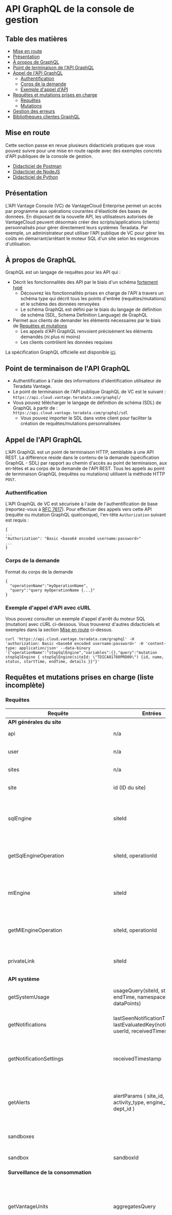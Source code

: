 API GraphQL de la console de gestion
====================================

Table des matières
------------------

-   [Mise en route](#Getting-Started)
-   [Présentation](#Présentation)
-   [À propos de GraphQL](#About-Graphql)
-   [Point de terminaison de l'API GraphQL](#The-GraphQL-API-Endpoint)
-   [Appel de l'API GraphQL](#Calling-the-GraphQL-API)
    -   [Authentification](#Authentification)
    -   [Corps de la demande](#Request-Body)
    -   [Exemple d'appel d'API](#Example-API-Call)
-   [Requêtes et mutations prises en charge](#Supported-Queries-and-Mutations)
    -   [Requêtes](#Requêtes)
    -   [Mutations](#Mutations)
-   [Gestion des erreurs](#Error-Handling)
-   [Bibliothèques clientes GraphQL](#GraphQL-Client-Libraries)

Mise en route
-------------

Cette section passe en revue plusieurs didacticiels pratiques que vous pouvez suivre pour une mise en route rapide avec des exemples concrets d'API publiques de la console de gestion.

-   [Didacticiel de Postman](./appendix/postman/tutorial.md)
-   [Didacticiel de NodeJS](./appendix/nodejs/tutorial.md)
-   [Didacticiel de Python](./appendix/python/tutorial.md)

Présentation
------------

L'API Vantage Console (VC) de VantageCloud Enterprise permet un accès par programme aux opérations courantes d'élasticité des bases de données. En disposant de la nouvelle API, les utilisateurs autorisés de VantageCloud peuvent désormais créer des scripts/applications (clients) personnalisés pour gérer directement leurs systèmes Teradata. Par exemple, un administrateur peut utiliser l'API publique de VC pour gérer les coûts en démarrant/arrêtant le moteur SQL d'un site selon les exigences d'utilisation.

À propos de GraphQL
-------------------

GraphQL est un langage de requêtes pour les API qui :

-   Décrit les fonctionnalités des API par le biais d'un schéma [fortement typé](https://graphql.org/learn/schema/)
    -   Découvrez les fonctionnalités prises en charge de l'API à travers un schéma type qui décrit tous les points d'entrée (requêtes/mutations) et le schéma des données renvoyées
    -   Le schéma GraphQL est défini par le biais du langage de définition de schéma (SDL, Schema Definition Language) de GraphQL
-   Permet aux clients de demander les éléments nécessaires par le biais de [Requêtes et mutations](https://graphql.org/learn/queries/)
    -   Les appels d'API GraphQL renvoient précisément les éléments demandés (ni plus ni moins)
    -   Les clients contrôlent les données requises

La spécification GraphQL officielle est disponible [ici](https://graphql.github.io/graphql-spec/June2018/).

Point de terminaison de l'API GraphQL
-------------------------------------

-   Authentification à l'aide des informations d'identification utilisateur de Teradata Vantage.
-   Le point de terminaison de l'API publique GraphQL de VC est le suivant : `https://api.cloud.vantage.teradata.com/graphql/`
-   Vous pouvez télécharger le langage de définition de schéma (SDL) de GraphQL à partir de : `https://api.cloud.vantage.teradata.com/graphql/sdl`
    -   Vous pouvez importer le SDL dans votre client pour faciliter la création de requêtes/mutations personnalisées

Appel de l'API GraphQL
----------------------

L'API GraphQL est un point de terminaison HTTP, semblable à une API REST. La différence réside dans le contenu de la demande (spécification GraphQL - SDL) par rapport au chemin d'accès au point de terminaison, aux en-têtes et au corps de la demande de l'API REST. Tous les appels au point de terminaison GraphQL (requêtes ou mutations) utilisent la méthode HTTP `POST`.

### Authentification

L'API GraphQL de VC est sécurisée à l'aide de l'authentification de base (reportez-vous à [RFC 7617](https://tools.ietf.org/html/rfc7617)). Pour effectuer des appels vers cette API (requête ou mutation GraphQL quelconque), l'en-tête `Authorization` suivant est requis :

``` sourceCode
{
...
"Authorization": "Basic <base64 encoded username:password>"
...
}
```

### Corps de la demande

Format du corps de la demande

``` sourceCode
{
  "operationName":"myOperationName",
  "query":"query myOperationName {...}"
}
```

### Exemple d'appel d'API avec cURL

Vous pouvez consulter un exemple d'appel d'arrêt du moteur SQL (mutation) avec cURL ci-dessous. Vous trouverez d'autres didacticiels et exemples dans la section [Mise en route](#Getting-Started) ci-dessus.

``` sourceCode
curl 'https://api.cloud.vantage.teradata.com/graphql' -H 'authorization: Basic <base64 encoded username:password>' -H 'content-type: application/json' --data-binary '{"operationName":"stopSqlEngine","variables":{},"query":"mutation stopSqlEngine { stopSqlEngine(siteId: \"TDICA01780PRD00\") {id, name, status, startTime, endTime, details }}"}'
```

Requêtes et mutations prises en charge (liste incomplète)
---------------------------------------------------------

### Requêtes

<table style="width:99%;">
<colgroup>
<col style="width: 33%" />
<col style="width: 33%" />
<col style="width: 33%" />
</colgroup>
<thead>
<tr class="header">
<th>Requête</th>
<th>Entrées</th>
<th>Détails</th>
</tr>
</thead>
<tbody>
<tr class="odd">
<td><strong>API générales du site</strong></td>
<td></td>
<td></td>
</tr>
<tr class="even">
<td>api</td>
<td>n/a</td>
<td>Détails de la version de l'API</td>
</tr>
<tr class="odd">
<td>user</td>
<td>n/a</td>
<td>Obtenez les rôles de stratégie de l'utilisateur</td>
</tr>
<tr class="even">
<td>sites</td>
<td>n/a</td>
<td>Répertoriez vos sites Teradata</td>
</tr>
<tr class="odd">
<td>site</td>
<td>id (ID du site)</td>
<td>Obtenez des détails sur un site spécifique</td>
</tr>
<tr class="even">
<td>sqlEngine</td>
<td>siteId</td>
<td>Obtenez des détails sur un moteur SQL spécifique pour un ID du site donné</td>
</tr>
<tr class="odd">
<td>getSqlEngineOperation</td>
<td>siteId, operationId</td>
<td>Obtenez des détails sur une opération de moteur SQL spécifique</td>
</tr>
<tr class="even">
<td>mlEngine</td>
<td>siteId</td>
<td>Obtenez des détails sur un moteur ML spécifique pour un ID du site donné</td>
</tr>
<tr class="odd">
<td>getMlEngineOperation</td>
<td>siteId, operationId</td>
<td>Obtenez des détails sur une opération de moteur ML spécifique</td>
</tr>
<tr class="even">
<td>privateLink</td>
<td>siteId</td>
<td>Obtenez des informations de liaisons privées sur un site</td>
</tr>
<tr class="odd">
<td><strong>API système</strong></td>
<td></td>
<td></td>
</tr>
<tr class="even">
<td>getSystemUsage</td>
<td>usageQuery(siteId, startTime, endTime, namespace, dataPoints)</td>
<td>Obtenez des données d'utilisation pour un site</td>
</tr>
<tr class="odd">
<td>getNotifications</td>
<td>lastSeenNotificationTimestamp, lastEvaluatedKey(notificationId, userId, receivedTimestamp)</td>
<td>Obtenez des notifications globales pour un utilisateur</td>
</tr>
<tr class="even">
<td>getNotificationSettings</td>
<td>receivedTimestamp</td>
<td>Obtenez des paramètres de notifications d'e-mail globales pour un utilisateur</td>
</tr>
<tr class="odd">
<td>getAlerts</td>
<td>alertParams ( site_id, activity_type, engine_types, dept_id )</td>
<td>Obtenez l'ensemble des alarmes de seuil ou une liste filtrée de ces dernières pour cet utilisateur</td>
</tr>
<tr class="even">
<td>sandboxes</td>
<td></td>
<td>Obtenez tous les sandboxs de cet utilisateur</td>
</tr>
<tr class="odd">
<td>sandbox</td>
<td>sandboxId</td>
<td>Obtenez des informations sur un sandbox</td>
</tr>
<tr class="even">
<td><strong>Surveillance de la consommation</strong></td>
<td></td>
<td></td>
</tr>
<tr class="odd">
<td>getVantageUnits</td>
<td>aggregatesQuery</td>
<td>Obtenez des données d'utilisation des unités Vantage pour les sites activés par la surveillance de la consommation Vantage</td>
</tr>
<tr class="even">
<td>getCDSUsage</td>
<td>aggregatesQuery</td>
<td>Obtenez des données de stockage des données consommées pour les sites activés par la surveillance de la consommation Vantage</td>
</tr>
<tr class="odd">
<td>getQueryActivity</td>
<td>aggregatesQuery</td>
<td>Obtenez des données d'activité et d'utilisation des requêtes Vantage pour les sites activés par la surveillance de la consommation Vantage</td>
</tr>
<tr class="even">
<td>getWeeklyStats</td>
<td>aggregatesQuery</td>
<td>Obtenez des données de requêtes Vantage pour les sites activés par la surveillance de la consommation Vantage</td>
</tr>
<tr class="odd">
<td>getTokenUnits</td>
<td>aggregatesQuery</td>
<td>Obtenez des données de consommation des unités pour les sites activés par la surveillance de la consommation des unités</td>
</tr>
<tr class="even">
<td>getTokenStorage</td>
<td>aggregatesQuery</td>
<td>Obtenez des données de stockage de la consommation des unités pour les sites activés par la surveillance de la consommation des unités</td>
</tr>
<tr class="odd">
<td><em>aggregatesQuery (interval_type, activity_type (STORAGE, UNITS, VANTAGE_UNITS, CDS), site_id, engine_types, range_begin, range_end, grouping, dept_id)</em></td>
<td></td>
<td></td>
</tr>
<tr class="even">
<td>getForecast</td>
<td>siteId, numOfDays</td>
<td>Obtenez des données prévisionnelles d'utilisation des unités Vantage pour les sites activés par la surveillance de la consommation Vantage</td>
</tr>
<tr class="odd">
<td>getContracts</td>
<td>siteId</td>
<td>Obtenez des données de contrats pour les sites activés par la surveillance de la consommation Vantage</td>
</tr>
<tr class="even">
<td>getTokenContracts</td>
<td>siteId</td>
<td>Obtenez des données de contrats pour les sites activés par la surveillance de la consommation des unités</td>
</tr>
<tr class="odd">
<td><strong>Protection des données, Tâche de sauvegarde et de restauration</strong>s</td>
<td></td>
<td></td>
</tr>
<tr class="even">
<td>getSiteDataProtectionPlans</td>
<td>siteId, page (number), pageSize (number)</td>
<td>Obtenez tous les plans de protection des données pour ce site</td>
</tr>
<tr class="odd">
<td>getCustomerDataProtectionPlans</td>
<td>page (number), pageSize (number)</td>
<td>Obtenez tous les plans de protection des données pour cet utilisateur</td>
</tr>
<tr class="even">
<td>getCustomerExecutionHistory</td>
<td>siteId, page (number), pageSize (number)</td>
<td>Obtenez l'historique et l'état de toutes les tâches de cet utilisateur (vous pouvez filtrer par siteId)</td>
</tr>
<tr class="odd">
<td>getDataProtectionPlanExecutionHistory</td>
<td>siteId, jobId, page (number), pageSize (number)</td>
<td>Obtenez l'historique et l'état de toutes les exécutions d'une tâche spécifique</td>
</tr>
<tr class="even">
<td>getDataProtectionPlanDetails</td>
<td>siteId, jobId, includeSettings (boolean)</td>
<td>Obtenez tous les détails d'une tâche spécifique de protection des données</td>
</tr>
<tr class="odd">
<td>getExecutionById</td>
<td>siteId, jobId, executionId</td>
<td>Obtenez les détails d'une exécution spécifique de tâche de protection des données</td>
</tr>
<tr class="even">
<td>getDataProtectionPlanSchedules</td>
<td>siteId, jobId</td>
<td>Obtenez la liste des temps d'exécution planifiés pour une tâche de protection des données</td>
</tr>
<tr class="odd">
<td>getDataProtectionPlanScheduleDetails</td>
<td>siteId, jobId, scheduleId</td>
<td>Obtenez les détails spécifiques d'une exécution planifiée d'une tâche de protection des données</td>
</tr>
<tr class="even">
<td>getNextRuns</td>
<td>siteId, jobId, limit (number)</td>
<td>Obtenez la liste des prochaines exécutions planifiées d'une tâche de protection des données</td>
</tr>
<tr class="odd">
<td>getRetainedCopiesForDataProtectionPlan</td>
<td>siteId, jobId, page? (number), pageSize? (number)</td>
<td>Obtenez la liste des sauvegardes réussies stockées créées à partir d'une tâche de protection des données.</td>
</tr>
<tr class="even">
<td>getRetainedCopiesForSite</td>
<td>siteId, page (number), pageSize (number)</td>
<td>Obtenez la liste des sauvegardes réussies stockées créées pour toutes les tâches de protection des données sur un site particulier.</td>
</tr>
<tr class="odd">
<td>getRetainedCopies</td>
<td>page (number), pageSize (number)</td>
<td>Obtenez la liste des sauvegardes réussies stockées créées pour cet utilisateur.</td>
</tr>
<tr class="even">
<td>getSiteDatabases</td>
<td>siteId</td>
<td>Chargez la liste des bases de données du site pour la restauration sur une autre base de données.</td>
</tr>
<tr class="odd">
<td>getDatabaseObjects</td>
<td>siteId, xAuthCredential, objectName, objectType, search, page (number), pageSize (number)</td>
<td>Obtenez la liste d'objets existants dans la base de données pour choisir ceux que vous souhaitez sauvegarder</td>
</tr>
<tr class="even">
<td>restoreAuthenticationCheck</td>
<td>siteId</td>
<td>Vérifiez si l'utilisateur dispose des informations d'identification d'authentification appropriées pour effectuer une restauration sur les objets sélectionnés</td>
</tr>
<tr class="odd">
<td>getDRDetails</td>
<td>siteId, actionType(getTargets, getDRDetails)</td>
<td>Obtenez les détails de la tentative de récupération d'urgence des instantanés pour un site</td>
</tr>
<tr class="even">
<td>getFailoverDetails</td>
<td>siteId, page (number), pageSize (number)</td>
<td>Obtenez les détails du basculement de récupération d'urgence des instantanés pour un site</td>
</tr>
<tr class="odd">
<td>getBackupJobObjects</td>
<td>siteId, jobId, executionId</td>
<td>Obtenez les objets enregistrés ciblés pour une sauvegarde DSA spécifique</td>
</tr>
<tr class="even">
<td>getRestoreHistory</td>
<td>siteId, backupJobId</td>
<td>Obtenez l'historique de toutes les sauvegardes DSA pour un utilisateur, ou propres à un site, ou pour une tâche de sauvegarde spécifique</td>
</tr>
<tr class="odd">
<td>getRestoreExecutions</td>
<td>siteId, jobId, executionId, restoreJobId</td>
<td>Obtenez la liste des tentatives pour une exécution/tâche de sauvegarde spécifique</td>
</tr>
<tr class="even">
<td>getRestoreExecutionDetails</td>
<td>siteId, jobId, executionId, restoreExecutionId</td>
<td>Obtenez les détails d'une tentative d'exécution pour une restauration DSA</td>
</tr>
</tbody>
</table>

### Mutations

<table style="width:99%;">
<colgroup>
<col style="width: 25%" />
<col style="width: 37%" />
<col style="width: 37%" />
</colgroup>
<thead>
<tr class="header">
<th>Mutation</th>
<th>Entrées</th>
<th>Détails</th>
</tr>
</thead>
<tbody>
<tr class="odd">
<td><strong>API générales du site</strong></td>
<td></td>
<td></td>
</tr>
<tr class="even">
<td>startSqlEngine</td>
<td>siteId (ID du site pour le moteur SQL)</td>
<td>Démarrez le moteur SQL pour l'ID du site donné.</td>
</tr>
<tr class="odd">
<td>stopSqlEngine</td>
<td>siteId (ID du site pour le moteur SQL)</td>
<td>Arrêtez le moteur SQL pour l'ID du site donné.</td>
</tr>
<tr class="even">
<td>scaleOutInSqlEngine</td>
<td>siteId (ID du site pour le moteur SQL), nodeCount (nombre de nœuds pour lesquels vous souhaitez augmenter/réduire la taille)</td>
<td>Montez/diminuez en puissance le moteur SQL vers le nombre de nœuds fourni pour l'ID du site donné.</td>
</tr>
<tr class="odd">
<td>scaleUpDownSqlEngine</td>
<td>siteId (ID du site pour le moteur SQL), instanceType (type d'instance de nœud à remplacer)</td>
<td>Augmentez/réduisez la taille du moteur SQL vers le type d'instance fourni pour l'ID du site donné.</td>
</tr>
<tr class="even">
<td>storageResizeSqlEngine</td>
<td>siteId (ID du site pour le moteur SQL), value (nouvelle valeur de taille de stockage), units (unités de taille de stockage)</td>
<td>Redimensionnement du stockage pour le moteur SQL vers la valeur totale fournie en unités.</td>
</tr>
<tr class="odd">
<td>startMlEngine</td>
<td>siteId (ID du site pour le moteur ML)</td>
<td>Démarrez le moteur ML pour l'ID du site donné.</td>
</tr>
<tr class="even">
<td>stopMlEngine</td>
<td>siteId (ID du site pour le moteur ML)</td>
<td>Arrêtez le moteur ML pour l'ID du site donné.</td>
</tr>
<tr class="odd">
<td>addPrivateLinkUsers</td>
<td>id, siteId, users (liste d'utilisateurs)</td>
<td>Ajoutez des utilisateurs de privatelink à la liste allowlist pour les connexions de liaisons privées</td>
</tr>
<tr class="even">
<td>removePrivateLinkUsers</td>
<td>id, siteId, users (liste d'utilisateurs)</td>
<td>Supprimez les utilisateurs de privatelink de la liste allowlist pour les connexions de liaisons privées</td>
</tr>
<tr class="odd">
<td><strong>API système</strong></td>
<td></td>
<td></td>
</tr>
<tr class="even">
<td>assumeRole</td>
<td>targetRole (ROLE)</td>
<td>Modifiez/assumez le rôle de votre utilisateur.</td>
</tr>
<tr class="odd">
<td>createAlert</td>
<td>alert ()</td>
<td>Créez une alarme de seuil</td>
</tr>
<tr class="even">
<td>updateAlert</td>
<td>alertId, alert ()</td>
<td>Mettez à jour une alarme de seuil</td>
</tr>
<tr class="odd">
<td>deleteAlerts</td>
<td>alertIds</td>
<td>Supprimez plusieurs alarmes par liste d'ID</td>
</tr>
<tr class="even">
<td>toggleGlobalNotification</td>
<td>updatedSubscription(email, topicName, channelName)</td>
<td>Abonnez votre utilisateur à une rubrique de notification</td>
</tr>
<tr class="odd">
<td>createSandbox</td>
<td>name, parentSiteId (siteId)</td>
<td>Créez une copie de sandbox d'un site</td>
</tr>
<tr class="even">
<td>deleteSandbox</td>
<td>sandboxId</td>
<td>Demandez la suppression d'un sandbox</td>
</tr>
<tr class="odd">
<td><strong>Protection des données, tâches de sauvegarde et de restauration</strong></td>
<td></td>
<td></td>
</tr>
<tr class="even">
<td>createDataProtectionPlan</td>
<td>siteId, createInput (name, sourceSite, targetSite, description, active (boolean), priority (number), jobType (BACKUP, RESTORE, REPLICATION), backupMechanism (DSA, CDP,</td>
<td>DSC), retainedCopiesCount (number), autoAbort (boolean), autoAbortInMinutes (number), objects(objectName, objectType, parentName, parentType, includeAll (boolean), excludeObjects (objectName, objectType,))</td>
</tr>
<tr class="odd">
<td>targetRetentionCopiesCount (number), backupType(FULL, SNAPSHOT, SNAPSHOT_DR))</td>
<td>Créez un plan de protection des données pour un site</td>
<td></td>
</tr>
<tr class="even">
<td>updateDataProtectionSettings</td>
<td>siteId, jobId, updateInput (name, sourceSite, targetSite, description, active (boolean), priority (number), jobType (BACKUP, RESTORE, REPLICATION), backupMechanism</td>
<td>(DSA, CDP, DSC), retainedCopiesCount (number), autoAbort (boolean), autoAbortInMinutes (number), objects(objectName, objectType, parentName, parentType, includeAll (boolean), excludeObjects (objectName, objectType))</td>
</tr>
<tr class="odd">
<td>targetRetentionCopiesCount (number), backupType(FULL, SNAPSHOT, SNAPSHOT_DR))</td>
<td>Mettez à jour un plan de protection des données pour un site</td>
<td></td>
</tr>
<tr class="even">
<td>deleteDataProtectionPlan</td>
<td>siteId, jobId</td>
<td>Supprimez un plan de protection des données</td>
</tr>
<tr class="odd">
<td>createDataProtectionPlanSchedule</td>
<td>siteId, jobId, scheduleInput (scheduleExpression, runType (FULL, DELTA, SNAPSHOT, SNAPSHOT_DR))</td>
<td>Créez une planification pour un plan de protection des données</td>
</tr>
<tr class="even">
<td>updateDataProtectionPlanSchedule</td>
<td>siteId, jobId, scheduleId, scheduleInput (scheduleExpression, runType (FULL, DELTA, SNAPSHOT, SNAPSHOT_DR))</td>
<td>Mettez à jour une planification pour un plan de protection des données</td>
</tr>
<tr class="odd">
<td>deleteDataProtectionPlanSchedule</td>
<td>siteId, jobId, scheduleId</td>
<td>Supprimez une planification pour un plan de protection des données</td>
</tr>
<tr class="even">
<td>previewDataProtectionPlanSchedule</td>
<td>siteId, jobId, scheduleInput (scheduleExpression, runType (FULL, DELTA, SNAPSHOT, SNAPSHOT_DR))</td>
<td>Prévisualisez une planification pour un plan de protection des données</td>
</tr>
<tr class="odd">
<td>abortJob</td>
<td>siteId, jobId</td>
<td>Abandonnez un plan de protection des données en cours d'exécution</td>
</tr>
<tr class="even">
<td>instantJobRun</td>
<td>siteId, jobId, runType (FULL, DELTA, SNAPSHOT, SNAPSHOT_DR)</td>
<td>Exécutez immédiatement un plan de protection des données</td>
</tr>
<tr class="odd">
<td>restoreData</td>
<td>siteId, executionId, jobId, settings (name, abortOnAccessRightsViolation (boolean), runAsCopyJob (boolean), restoreToDifferentDb (boolean), renameRestoredObjects (boolean),</td>
<td>skipStatistics (boolean), skipJoinHashIndexes (boolean), targetDatabase, tableNameSuffix, objects (objectName, objectType, parentName, parentType, includeAll (boolean), excludeObjects (objectName,</td>
</tr>
<tr class="even">
<td>updateRestoreJobSettings</td>
<td>siteId, jobId, backupExecutionId, updateInput(name, abortOnAccessRightsViolation (boolean), runAsCopyJob (boolean), restoreToDifferentDb (boolean), renameRestoredObjects</td>
<td>(boolean), skipStatistics (boolean), skipJoinHashIndexes (boolean), targetDatabase, tableNameSuffix, objects (objectName, objectType, parentName, parentType, includeAll (boolean), excludeObjects</td>
</tr>
<tr class="odd">
<td>failOverData</td>
<td>siteId, executionId, jobId, failOverInput ( name, sourceSite, targetSite, description, active (boolean), priority (number), jobType (BACKUP, RESTORE, REPLICATION), backupMechanism</td>
<td>(DSA’,CDP, DSC), retainedCopiesCount (number), autoAbort (boolean), autoAbortInMinutes (number), objects (objectName, objectType, parentName, parentType, includeAll (boolean), excludeObjects</td>
</tr>
<tr class="even">
<td>precheckRestore</td>
<td>siteId, executionId, jobId</td>
<td>Validez un instantané (par rapport au site donné s'il est fourni) pour sa capacité à être utilisé comme copie de restauration</td>
</tr>
<tr class="odd">
<td>protectRetainCopy</td>
<td>siteId, jobId, backupSetId, isRetained (boolean)</td>
<td>Protégez une copie conservée ou annulez sa protection</td>
</tr>
</tbody>
</table>

Gestion des erreurs
-------------------

Semblables aux API REST, les appels aux API GraphQL peuvent également renvoyer des réponses aux erreurs. Certains exemples peuvent être des erreurs non autorisées/interdites, une ressource introuvable, l'échec d'une opération, etc. Les détails des erreurs d'un appel d'API GraphQL sont contenus dans le corps de la réponse renvoyé.

Étant donné qu'un appel GraphQL peut couvrir plusieurs services, les objets erreur sont renvoyés sous la forme d'une liste de la partie `errors` du corps de la réponse. La structure d'un objet erreur est décrite ci-dessous :

``` sourceCode
"error": {
  "message" # message string
  "extensions": {  # additional metadata about the error
    "code" # error code, e.g. UNAUTHORIZED, FORBIDDEN, BAD_USER_INPUT, etc.
    ... # other error related details
  },
  "path": [String] # Query path(s) that resulted in this error
  "locations": ["line": Int, "column": Int] # Query line(s) and column(s) that resulted in this error
}
```

Le code d'erreur est contenu dans la partie `extensions` de l'objet erreur dans un champ nommé `code`.

### Exemple de réponse non autorisée

Réponse à un appel d'API non autorisé.

``` sourceCode
{
  "errors": [
    {
      "message": "unauthorized",
      "extensions": {
        "code": "UNAUTHORIZED"
      }
    }
  ]
}
```

### Exemple de réponse à une demande introuvable

Tentative d'obtention des détails d'un site inexistant.

``` sourceCode
{
  "errors": [
    {
      "message": "Site for the provided ID 'NOT_EXISTENT_SITE_ID' was not found",
      "locations": [
        {
          "line": 2,
          "column": 3
        }
      ],
      "path": [
        "stopSqlEngine"
      ],
      "extensions": {
        "id": "NOT_EXISTENT_SITE_ID",
        "status": "NOT_FOUND",
        "code": "BAD_USER_INPUT"
      }
    }
  ],
  "data": {
    "stopSqlEngine": null
  }
}
```

### Exemple de réponse à une demande non valide

Appel d'une opération de démarrage de moteur SQL sur un site sur lequel cette opération n'est pas disponible actuellement (par exemple : le moteur SQL est déjà en cours d'exécution).

``` sourceCode
{
  "errors": [
    {
      "message": "SQL Engine START Operation Failed",
      "locations": [
        {
          "line": 2,
          "column": 3
        }
      ],
      "path": [
        "startSqlEngine"
      ],
      "extensions": {
        "status": "OPERATION_NOT_AVAILABLE",
        "availableOperations": [
          "SCALE_UP_SCALE_DOWN",
          "SCALE_OUT_SCALE_IN",
          "STOP",
          "STORAGE_RESIZE"
        ],
        "details": "SQL Engine START Operation is not available at this time.",
        "code": "BAD_USER_INPUT"
      }
    }
  ],
  "data": {
    "startSqlEngine": null
  }
}
```

Bibliothèques clientes GraphQL
------------------------------

La liste ci-dessous contient des bibliothèques clientes connues pour l'appel des API GraphQL :

[Clients GraphQL](https://graphql.org/code/#graphql-clients)
